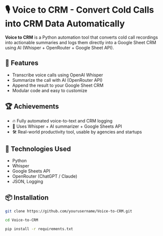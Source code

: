 # 🎙️ Voice to CRM - Convert Cold Calls into CRM Data Automatically

**Voice to CRM** is a Python automation tool that converts cold call recordings into actionable summaries and logs them directly into a Google Sheet CRM using AI (Whisper + OpenRouter + Google Sheet API).

## 🚀 Features
- Transcribe voice calls using OpenAI Whisper
- Summarize the call with AI (OpenRouter API)
- Append the result to your Google Sheet CRM
- Modular code and easy to customize

## 🏆 Achievements
- 🔥 Fully automated voice-to-text and CRM logging
- 🚀 Uses Whisper + AI summarizer + Google Sheets API
- 🛠️ Real-world productivity tool, usable by agencies and startups

## 🧠 Technologies Used
- Python
- Whisper
- Google Sheets API
- OpenRouter (ChatGPT / Claude)
- JSON, Logging

## 📦 Installation
```bash
git clone https://github.com/yourusername/Voice-to-CRM.git
```
```bash
cd Voice-to-CRM
```
```bash
pip install -r requirements.txt
```
